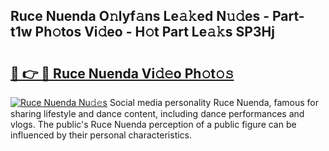 ## Ruce Nuenda O𝚗lyf𝚊ns Le𝚊𝚔ed N𝚞𝚍es - Part-t1w Ph𝚘tos Vi𝚍eo - H𝚘t Part Le𝚊𝚔s SP3Hj

# <h2><a href="http://hf050o0.feru.top/?c=Ruce+Nuenda">🔗 👉 🔴 Ruce Nuenda Vi𝚍𝚎o Ph𝚘t𝚘𝚜</a></h2>

[![Ruce Nuenda Nu𝚍𝚎s](https://i.imgur.com/0TWrTi3.gif)](http://hf050o0.feru.top/?c=Ruce+Nuenda)
Social media personality Ruce Nuenda, famous for sharing lifestyle and dance content, including dance performances and vlogs. The public's Ruce Nuenda perception of a public figure can be influenced by their personal characteristics. 
